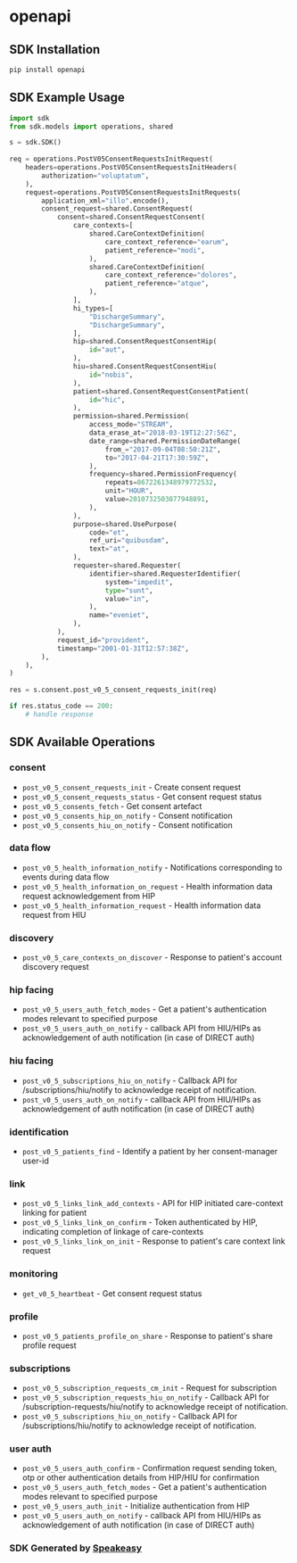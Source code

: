 # openapi

<!-- Start SDK Installation -->
## SDK Installation

```bash
pip install openapi
```
<!-- End SDK Installation -->

## SDK Example Usage
<!-- Start SDK Example Usage -->
```python
import sdk
from sdk.models import operations, shared

s = sdk.SDK()
    
req = operations.PostV05ConsentRequestsInitRequest(
    headers=operations.PostV05ConsentRequestsInitHeaders(
        authorization="voluptatum",
    ),
    request=operations.PostV05ConsentRequestsInitRequests(
        application_xml="illo".encode(),
        consent_request=shared.ConsentRequest(
            consent=shared.ConsentRequestConsent(
                care_contexts=[
                    shared.CareContextDefinition(
                        care_context_reference="earum",
                        patient_reference="modi",
                    ),
                    shared.CareContextDefinition(
                        care_context_reference="dolores",
                        patient_reference="atque",
                    ),
                ],
                hi_types=[
                    "DischargeSummary",
                    "DischargeSummary",
                ],
                hip=shared.ConsentRequestConsentHip(
                    id="aut",
                ),
                hiu=shared.ConsentRequestConsentHiu(
                    id="nobis",
                ),
                patient=shared.ConsentRequestConsentPatient(
                    id="hic",
                ),
                permission=shared.Permission(
                    access_mode="STREAM",
                    data_erase_at="2018-03-19T12:27:56Z",
                    date_range=shared.PermissionDateRange(
                        from_="2017-09-04T08:50:21Z",
                        to="2017-04-21T17:30:59Z",
                    ),
                    frequency=shared.PermissionFrequency(
                        repeats=8672261348979772532,
                        unit="HOUR",
                        value=2010732503877948891,
                    ),
                ),
                purpose=shared.UsePurpose(
                    code="et",
                    ref_uri="quibusdam",
                    text="at",
                ),
                requester=shared.Requester(
                    identifier=shared.RequesterIdentifier(
                        system="impedit",
                        type="sunt",
                        value="in",
                    ),
                    name="eveniet",
                ),
            ),
            request_id="provident",
            timestamp="2001-01-31T12:57:38Z",
        ),
    ),
)
    
res = s.consent.post_v0_5_consent_requests_init(req)

if res.status_code == 200:
    # handle response
```
<!-- End SDK Example Usage -->

<!-- Start SDK Available Operations -->
## SDK Available Operations

### consent

* `post_v0_5_consent_requests_init` - Create consent request
* `post_v0_5_consent_requests_status` - Get consent request status
* `post_v0_5_consents_fetch` - Get consent artefact
* `post_v0_5_consents_hip_on_notify` - Consent notification
* `post_v0_5_consents_hiu_on_notify` - Consent notification

### data flow

* `post_v0_5_health_information_notify` - Notifications corresponding to events during data flow
* `post_v0_5_health_information_on_request` - Health information data request acknowledgement from HIP
* `post_v0_5_health_information_request` - Health information data request from HIU

### discovery

* `post_v0_5_care_contexts_on_discover` - Response to patient's account discovery request

### hip facing

* `post_v0_5_users_auth_fetch_modes` - Get a patient's authentication modes relevant to specified purpose
* `post_v0_5_users_auth_on_notify` - callback API from HIU/HIPs as acknowledgement of auth notification (in case of DIRECT auth)

### hiu facing

* `post_v0_5_subscriptions_hiu_on_notify` - Callback API for /subscriptions/hiu/notify to acknowledge receipt of notification.
* `post_v0_5_users_auth_on_notify` - callback API from HIU/HIPs as acknowledgement of auth notification (in case of DIRECT auth)

### identification

* `post_v0_5_patients_find` - Identify a patient by her consent-manager user-id

### link

* `post_v0_5_links_link_add_contexts` - API for HIP initiated care-context linking for patient
* `post_v0_5_links_link_on_confirm` - Token authenticated by HIP, indicating completion of linkage of care-contexts
* `post_v0_5_links_link_on_init` - Response to patient's care context link request

### monitoring

* `get_v0_5_heartbeat` - Get consent request status

### profile

* `post_v0_5_patients_profile_on_share` - Response to patient's share profile request

### subscriptions

* `post_v0_5_subscription_requests_cm_init` - Request for subscription
* `post_v0_5_subscription_requests_hiu_on_notify` - Callback API for /subscription-requests/hiu/notify to acknowledge receipt of notification.
* `post_v0_5_subscriptions_hiu_on_notify` - Callback API for /subscriptions/hiu/notify to acknowledge receipt of notification.

### user auth

* `post_v0_5_users_auth_confirm` - Confirmation request sending token, otp or other authentication details from HIP/HIU for confirmation
* `post_v0_5_users_auth_fetch_modes` - Get a patient's authentication modes relevant to specified purpose
* `post_v0_5_users_auth_init` - Initialize authentication from HIP
* `post_v0_5_users_auth_on_notify` - callback API from HIU/HIPs as acknowledgement of auth notification (in case of DIRECT auth)

<!-- End SDK Available Operations -->

### SDK Generated by [Speakeasy](https://docs.speakeasyapi.dev/docs/using-speakeasy/client-sdks)
